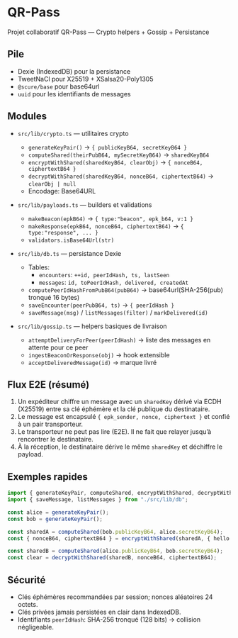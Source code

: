 # QR-Pass

Projet collaboratif QR-Pass — Crypto helpers + Gossip + Persistance

## Pile

- Dexie (IndexedDB) pour la persistance
- TweetNaCl pour X25519 + XSalsa20-Poly1305
- `@scure/base` pour base64url
- `uuid` pour les identifiants de messages

## Modules

- `src/lib/crypto.ts` — utilitaires crypto
  - `generateKeyPair()` → `{ publicKeyB64, secretKeyB64 }`
  - `computeShared(theirPubB64, mySecretKeyB64)` → `sharedKeyB64`
  - `encryptWithShared(sharedKeyB64, clearObj)` → `{ nonceB64, ciphertextB64 }`
  - `decryptWithShared(sharedKeyB64, nonceB64, ciphertextB64)` → `clearObj | null`
  - Encodage: Base64URL

- `src/lib/payloads.ts` — builders et validations
  - `makeBeacon(epkB64)` → `{ type:"beacon", epk_b64, v:1 }`
  - `makeResponse(epkB64, nonceB64, ciphertextB64)` → `{ type:"response", ... }`
  - `validators.isBase64Url(str)`

- `src/lib/db.ts` — persistance Dexie
  - Tables:
    - `encounters`: `++id, peerIdHash, ts, lastSeen`
    - `messages`: `id, toPeerIdHash, delivered, createdAt`
  - `computePeerIdHashFromPubB64(pubB64)` → base64url(SHA-256(pub) tronqué 16 bytes)
  - `saveEncounter(peerPubB64, ts)` → `{ peerIdHash }`
  - `saveMessage(msg)` / `listMessages(filter)` / `markDelivered(id)`

- `src/lib/gossip.ts` — helpers basiques de livraison
  - `attemptDeliveryForPeer(peerIdHash)` → liste des messages en attente pour ce peer
  - `ingestBeaconOrResponse(obj)` → hook extensible
  - `acceptDeliveredMessage(id)` → marque livré

## Flux E2E (résumé)

1. Un expéditeur chiffre un message avec un `sharedKey` dérivé via ECDH (X25519) entre sa clé éphémère et la clé publique du destinataire.
2. Le message est encapsulé `{ epk_sender, nonce, ciphertext }` et confié à un pair transporteur.
3. Le transporteur ne peut pas lire (E2E). Il ne fait que relayer jusqu’à rencontrer le destinataire.
4. À la réception, le destinataire dérive le même `sharedKey` et déchiffre le payload.

## Exemples rapides

```ts
import { generateKeyPair, computeShared, encryptWithShared, decryptWithShared } from "./src/lib/crypto";
import { saveMessage, listMessages } from "./src/lib/db";

const alice = generateKeyPair();
const bob = generateKeyPair();

const sharedA = computeShared(bob.publicKeyB64, alice.secretKeyB64);
const { nonceB64, ciphertextB64 } = encryptWithShared(sharedA, { hello: "bob" });

const sharedB = computeShared(alice.publicKeyB64, bob.secretKeyB64);
const clear = decryptWithShared(sharedB, nonceB64, ciphertextB64);
```

## Sécurité

- Clés éphémères recommandées par session; nonces aléatoires 24 octets.
- Clés privées jamais persistées en clair dans IndexedDB.
- Identifiants `peerIdHash`: SHA-256 tronqué (128 bits) → collision négligeable.

